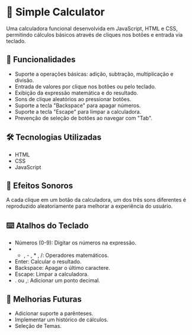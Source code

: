 # 🧮 Simple Calculator

Uma calculadora funcional desenvolvida em JavaScript, HTML e CSS, permitindo cálculos básicos através de cliques nos botões e entrada via teclado.

## 🚀 Funcionalidades

- Suporte a operações básicas: adição, subtração, multiplicação e divisão.
- Entrada de valores por clique nos botões ou pelo teclado.
- Exibição da expressão matemática e do resultado.
- Sons de clique aleatórios ao pressionar botões.
- Suporte a tecla "Backspace" para apagar números.
- Suporte a tecla "Escape" para limpar a calculadora.
- Prevenção de seleção de botões ao navegar com "Tab".

## 🛠️ Tecnologias Utilizadas

- HTML
- CSS
- JavaScript

## 🎵 Efeitos Sonoros

A cada clique em um botão da calculadora, um dos três sons diferentes é reproduzido aleatoriamente para melhorar a experiência do usuário.

## ⌨️ Atalhos do Teclado

- Números (0-9): Digitar os números na expressão.
- + , - , * , /: Operadores matemáticos.
- Enter: Calcular o resultado.
- Backspace: Apagar o último caractere.
- Escape: Limpar a calculadora.
- . ou ,: Adicionar um ponto decimal.

## 📌 Melhorias Futuras

- Adicionar suporte a parênteses.
- Implementar um histórico de cálculos.
- Seleção de Temas.

